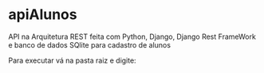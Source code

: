 # apiAlunos

API na Arquitetura REST feita com Python, Django, Django Rest FrameWork e banco de dados SQlite para cadastro de alunos

Para executar vá na pasta raiz e digite:

